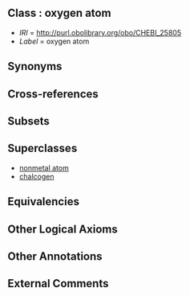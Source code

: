 
## Class : oxygen atom

 * *IRI* = http://purl.obolibrary.org/obo/CHEBI_25805
 * *Label* = oxygen atom

## Synonyms


## Cross-references


## Subsets


## Superclasses

 * [nonmetal atom](../../CHEBI/85/CHEBI_25585.md)
 * [chalcogen](../../CHEBI/03/CHEBI_33303.md)

## Equivalencies


## Other Logical Axioms


## Other Annotations


## External Comments

